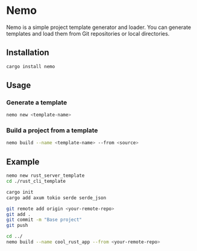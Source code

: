 # Nemo

Nemo is a simple project template generator and loader. You can generate templates and load them from Git repositories or local directories.

## Installation

```bash
cargo install nemo
```

## Usage

### Generate a template

```bash
nemo new <template-name>
```

### Build a project from a template

```bash
nemo build --name <template-name> --from <source>
```

## Example

```bash
nemo new rust_server_template
cd ./rust_cli_template

cargo init
cargo add axum tokio serde serde_json

git remote add origin <your-remote-repo>
git add .
git commit -m "Base project"
git push

cd ../
nemo build --name cool_rust_app --from <your-remote-repo>
```


